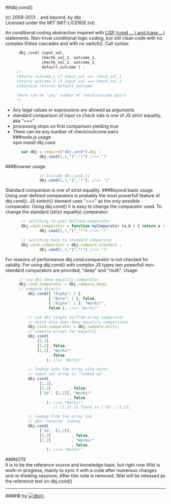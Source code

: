 ﻿##dbj.cond()  
  
(c) 2009-2013 .. and beyond, by dbj  
 Licensed under the MIT (MIT-LICENSE.txt)  
   
 An conditional coding abstraction inspired with [LISP (cond ... ) and (case ...)](http://www.n-a-n-o.com/lisp/cmucl-tutorials/LISP-tutorial-17.html) statements.
 Non-trival conditional logic coding, but still clean code with no complex if/else cascades and with no switch(). Call syntax:  
 ```javascript
       dbj.cond( input_val,
	             chechk_val_1, outcome_1,
	             chechk_val_2, outcome_2,
				 default_outcome ) ;
      /*
	  returns outcome_1 if input_val === check_val_1
	  returns outcome_2 if input_val === check_val_2
	  otherwise returns default_outcome

	  there can be "any" number of check/outcome pairs
	  */
```
- Any legal values or expressions are allowed as arguments
- standard comparison of input vs check vals is one of JS strict equality, aka "==="
- processing stops on first comparison yielding true
- There can be any number of check/outcome pairs  
 ###node.js usage  
      npm install dbj.cond
 ```javascript
        var dbj = require("dbj.cond").dbj ;
				dbj.cond(1,1,"1","!") //=> "1"
 ```
 ###Browser usage  
 ```javascript
                // include dbj.cond.js
				dbj.cond(1,1,"1","!"); //=> "1"
 ```
 Standard comparison is one of strict equality. 
 ###Beyond basic usage  
 Using user defined comparators is probably the most powerfull feature of dbj.cond(). JS switch() stement uses "===" as the only possible comparator. Using dbj.cond() it is easy to change the comparator used.
 To change the standard (strict equality) comparator:   
 ```javascript
        // switching to user defined comparator
        dbj.cond.comparator = function myComparator (a,b ) { return a != b ; };
				dbj.cond(1,1,"1","!") //=> "!"

		// switching back to standard comparator
        dbj.cond.comparator = dbj.compare.standard ;
				dbj.cond(1,1,"1","!") //=> "1"
 ```
 For reasons of performance dbj.cond.comparator is not checked for validity. 
 For using dbj.cond() with complex JS types two powerfull non-standard comparators are provided, "deep" and "multi". Usage:   
 ```javascript
       // use dbj deep equality comparator
       dbj.cond.comparator = dbj.compare.deep;
	   // compare objects
	   	   dbj.cond({ "Alpha": 1 }, 
		            { "Beta": 2 }, false, 
					{ "Alpha": 1 }, "Works!", 
					false ); //=> "Works!"

           // use dbj single to/from array comparator
		   // which also does deep equality comparisons
	       dbj.cond.comparator = dbj.compare.multi;
		   // compare arrays for equality
	   	   dbj.cond(
		       [1,2], 
			   [3,2], false, 
			   [1,2], "Works!"
			        , false 
		           ); //=> "Works!"

		   // lookup into the array also works
		   // input val array is 'looked up' 
	   	   dbj.cond(
		        [1,2], 
				[3,2]        , false, 
				['2d', [1,2]], "Works!"
				             , false 
				   ); //=> "Works!"  
				      // [1,2] is found in ['2d', [1,2]]

		   // lookup from the array too
		   // aka 'reverse' lookup
	   	   dbj.cond(
		        ['2d', [1,2]], 
				[3,2]         , false, 
				[1,2]         , "Works!"
				              , false 
				   ); //=> "Works!"
```
 ###NOTE  
 It is to be the reference source and knowledge base, but right now Wiki is work-in-progress, mainly to sync it with a code 
 after numerous changes and re-thinking sessions. 
 After this note is removed, Wiki will be released as the reference text on dbj.cond()

 
 
  
  
---------------------------------------------------------------------  
####&copy; by [![dbj();](http://dbj.org/media/blue/dbj2_blue_50x50.png)](http://www.dbj.org "dbj")  

